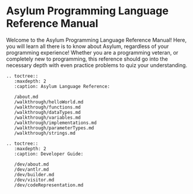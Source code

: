 # Asylum Programming Language Reference Manual
Welcome to the Asylum Programming Language Reference Manual! Here, you will learn all there is to know about Asylum, regardless of your programming experience! Whether you are a programming veteran, or completely new to programming, this reference should go into the necessary depth with even practice problems to quiz your understanding.

```{eval-rst}
.. toctree::
   :maxdepth: 2
   :caption: Asylum Language Reference:

   /about.md
   /walkthrough/helloWorld.md
   /walkthrough/functions.md
   /walkthrough/dataTypes.md
   /walkthrough/variables.md
   /walkthrough/implementations.md
   /walkthrough/parameterTypes.md
   /walkthrough/strings.md
```

```{eval-rst}
.. toctree::
   :maxdepth: 2
   :caption: Developer Guide:

   /dev/about.md
   /dev/antlr.md
   /dev/builder.md
   /dev/visitor.md
   /dev/codeRepresentation.md
```